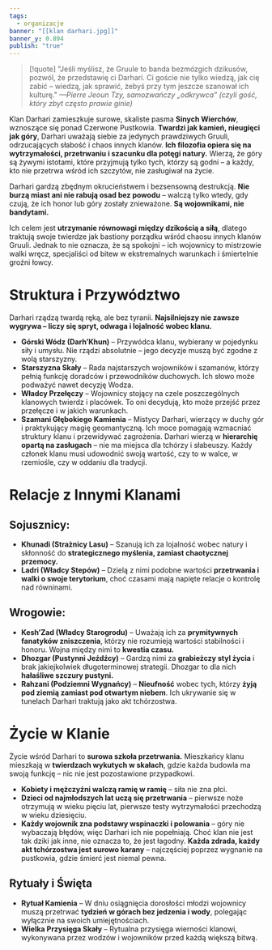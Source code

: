 ```yaml
---
tags:
  - organizacje
banner: "[[klan darhari.jpg]]"
banner_y: 0.894
publish: "true"
---
```

>[!quote] "Jeśli myślisz, że Gruule to banda bezmózgich dzikusów, pozwól, że przedstawię ci Darhari. Ci goście nie tylko wiedzą, jak cię zabić – wiedzą, jak sprawić, żebyś przy tym jeszcze szanował ich kulturę."
>_—Pierre Jeoun Tzy, samozwańczy „odkrywca” (czyli gość, który zbyt często prawie ginie)_

Klan Darhari zamieszkuje surowe, skaliste pasma **Sinych Wierchów**, wznoszące się ponad Czerwone Pustkowia. **Twardzi jak kamień, nieugięci jak góry**, Darhari uważają siebie za jedynych prawdziwych Gruuli, odrzucających słabość i chaos innych klanów. **Ich filozofia opiera się na wytrzymałości, przetrwaniu i szacunku dla potęgi natury.** Wierzą, że góry są żywymi istotami, które przyjmują tylko tych, którzy są godni – a każdy, kto nie przetrwa wśród ich szczytów, nie zasługiwał na życie.

Darhari gardzą zbędnym okrucieństwem i bezsensowną destrukcją. **Nie burzą miast ani nie rabują osad bez powodu** – walczą tylko wtedy, gdy czują, że ich honor lub góry zostały znieważone. **Są wojownikami, nie bandytami.**

Ich celem jest **utrzymanie równowagi między dzikością a siłą**, dlatego traktują swoje twierdze jak bastiony porządku wśród chaosu innych klanów Gruuli. Jednak to nie oznacza, że są spokojni – ich wojownicy to mistrzowie walki wręcz, specjaliści od bitew w ekstremalnych warunkach i śmiertelnie groźni łowcy.
# **Struktura i Przywództwo**
Darhari rządzą twardą ręką, ale bez tyranii. **Najsilniejszy nie zawsze wygrywa – liczy się spryt, odwaga i lojalność wobec klanu.**
- **Górski Wódz (Darh’Khun)** – Przywódca klanu, wybierany w pojedynku siły i umysłu. Nie rządzi absolutnie – jego decyzje muszą być zgodne z wolą starszyzny.
- **Starszyzna Skały** – Rada najstarszych wojowników i szamanów, którzy pełnią funkcję doradców i przewodników duchowych. Ich słowo może podważyć nawet decyzję Wodza.
- **Władcy Przełęczy** – Wojownicy stojący na czele poszczególnych klanowych twierdz i placówek. To oni decydują, kto może przejść przez przełęcze i w jakich warunkach.
- **Szamani Głębokiego Kamienia** – Mistycy Darhari, wierzący w duchy gór i praktykujący magię geomantyczną. Ich moce pomagają wzmacniać struktury klanu i przewidywać zagrożenia.
Darhari wierzą w **hierarchię opartą na zasługach** – nie ma miejsca dla tchórzy i słabeuszy. Każdy członek klanu musi udowodnić swoją wartość, czy to w walce, w rzemiośle, czy w oddaniu dla tradycji.
# **Relacje z Innymi Klanami**
## **Sojusznicy:**
- **Khunadi (Strażnicy Lasu)** – Szanują ich za lojalność wobec natury i skłonność do **strategicznego myślenia, zamiast chaotycznej przemocy.**
- **Ladri (Władcy Stepów)** – Dzielą z nimi podobne wartości **przetrwania i walki o swoje terytorium**, choć czasami mają napięte relacje o kontrolę nad równinami.
## **Wrogowie:**
- **Kesh’Zad (Władcy Starogrodu)** – Uważają ich za **prymitywnych fanatyków zniszczenia**, którzy nie rozumieją wartości stabilności i honoru. Wojna między nimi to **kwestia czasu.**
- **Dhozgar (Pustynni Jeźdźcy)** – Gardzą nimi za **grabieżczy styl życia** i brak jakiejkolwiek długoterminowej strategii. Dhozgar to dla nich **hałaśliwe szczury pustyni.**
- **Rahzani (Podziemni Wygnańcy)** – **Nieufność** wobec tych, którzy **żyją pod ziemią zamiast pod otwartym niebem**. Ich ukrywanie się w tunelach Darhari traktują jako akt tchórzostwa.
# **Życie w Klanie**
Życie wśród Darhari to **surowa szkoła przetrwania.** Mieszkańcy klanu mieszkają w **twierdzach wykutych w skałach**, gdzie każda budowla ma swoją funkcję – nic nie jest pozostawione przypadkowi.
- **Kobiety i mężczyźni walczą ramię w ramię** – siła nie zna płci.
- **Dzieci od najmłodszych lat uczą się przetrwania** – pierwsze noże otrzymują w wieku pięciu lat, pierwsze testy wytrzymałości przechodzą w wieku dziesięciu.
- **Każdy wojownik zna podstawy wspinaczki i polowania** – góry nie wybaczają błędów, więc Darhari ich nie popełniają.
Choć klan nie jest tak dziki jak inne, nie oznacza to, że jest łagodny. **Każda zdrada, każdy akt tchórzostwa jest surowo karany** – najczęściej poprzez wygnanie na pustkowia, gdzie śmierć jest niemal pewna.
## **Rytuały i Święta**
- **Rytuał Kamienia** – W dniu osiągnięcia dorosłości młodzi wojownicy muszą przetrwać **tydzień w górach bez jedzenia i wody**, polegając wyłącznie na swoich umiejętnościach.
- **Wielka Przysięga Skały** – Rytualna przysięga wierności klanowi, wykonywana przez wodzów i wojowników przed każdą większą bitwą.